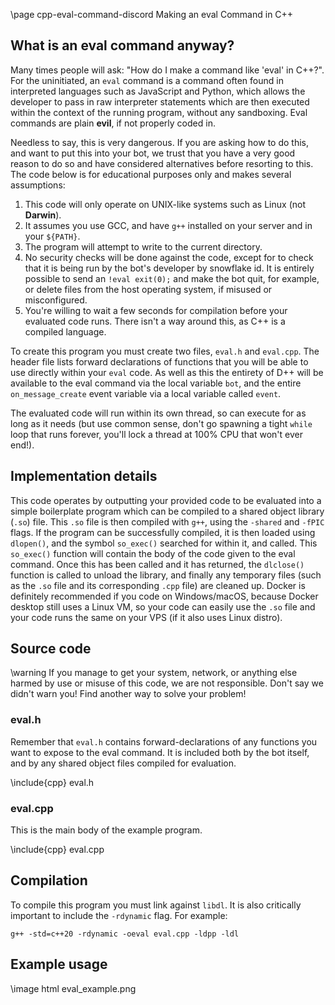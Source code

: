 \page cpp-eval-command-discord Making an eval Command in C++

## What is an eval command anyway?

Many times people will ask: "How do I make a command like 'eval' in C++?". For the uninitiated, an `eval` command is a command often found in interpreted languages such as JavaScript and Python, which allows the developer to pass in raw interpreter statements which are then executed within the context of the running program, without any sandboxing. Eval commands are plain **evil**, if not properly coded in.

Needless to say, this is very dangerous. If you are asking how to do this, and want to put this into your bot, we trust that you have a very good reason to do so and have considered alternatives before resorting to this. The code below is for educational purposes only and makes several assumptions:

1. This code will only operate on UNIX-like systems such as Linux (not **Darwin**).
2. It assumes you use GCC, and have `g++` installed on your server and in your `${PATH}`.
3. The program will attempt to write to the current directory.
4. No security checks will be done against the code, except for to check that it is being run by the bot's developer by snowflake id. It is entirely possible to send an `!eval exit(0);` and make the bot quit, for example, or delete files from the host operating system, if misused or misconfigured.
5. You're willing to wait a few seconds for compilation before your evaluated code runs. There isn't a way around this, as C++ is a compiled language.

To create this program you must create two files, `eval.h` and `eval.cpp`. The header file lists forward declarations of functions that you will be able to use directly within your `eval` code. As well as this the entirety of D++ will be available to the eval command via the local variable `bot`, and the entire `on_message_create` event variable via a local variable called `event`.

The evaluated code will run within its own thread, so can execute for as long as it needs (but use common sense, don't go spawning a tight `while` loop that runs forever, you'll lock a thread at 100% CPU that won't ever end!).

## Implementation details

This code operates by outputting your provided code to be evaluated into a simple boilerplate program which can be compiled to a shared object library (`.so`) file. This `.so` file is then compiled with `g++`, using the `-shared` and `-fPIC` flags. If the program can be successfully compiled, it is then loaded using `dlopen()`, and the symbol `so_exec()` searched for within it, and called. This `so_exec()` function will contain the body of the code given to the eval command. Once this has been called and it has returned, the `dlclose()` function is called to unload the library, and finally any temporary files (such as the `.so` file and its corresponding `.cpp` file) are cleaned up. Docker is definitely recommended if you code on Windows/macOS, because Docker desktop still uses a Linux VM, so your code can easily use the `.so` file and your code runs the same on your VPS (if it also uses Linux distro).

## Source code

\warning If you manage to get your system, network, or anything else harmed by use or misuse of this code, we are not responsible. Don't say we didn't warn you! Find another way to solve your problem!

### eval.h

Remember that `eval.h` contains forward-declarations of any functions you want to expose to the eval command. It is included both by the bot itself, and by any shared object files compiled for evaluation.

\include{cpp} eval.h

### eval.cpp

This is the main body of the example program.

\include{cpp} eval.cpp

## Compilation

To compile this program you must link against `libdl`. It is also critically important to include the `-rdynamic` flag. For example:

```
g++ -std=c++20 -rdynamic -oeval eval.cpp -ldpp -ldl
```

## Example usage

\image html eval_example.png

